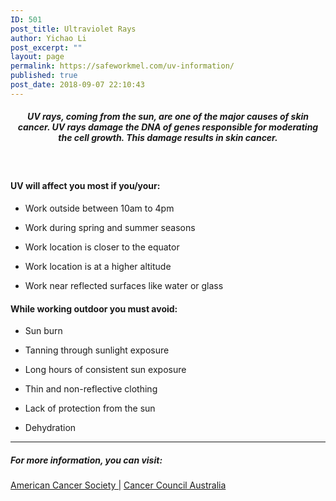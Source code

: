 ```yaml
---
ID: 501
post_title: Ultraviolet Rays
author: Yichao Li
post_excerpt: ""
layout: page
permalink: https://safeworkmel.com/uv-information/
published: true
post_date: 2018-09-07 22:10:43
---
```

<p><!-- wp:paragraph --></p><h5 style="text-align: center;">UV rays, coming from the sun, are one of the major causes of skin cancer. UV rays damage the DNA of genes responsible for moderating the cell growth. This damage results in skin cancer.</h5><h4><strong> </strong></h4><h4><strong>UV will affect you most if you/your:</strong></h4><ul><li>Work outside between 10am to 4pm</li></ul><ul><li>Work during spring and summer seasons</li></ul><ul><li>Work location is closer to the equator</li></ul><ul><li>Work location is at a higher altitude</li></ul><ul><li>Work near reflected surfaces like water or glass</li></ul><h4><strong>While working outdoor you must avoid:</strong></h4><ul><li>Sun burn</li></ul><ul><li>Tanning through sunlight exposure</li></ul><ul><li>Long hours of consistent sun exposure</li></ul><ul><li>Thin and non-reflective clothing</li></ul><ul><li>Lack of protection from the sun</li></ul><ul><li>Dehydration</li></ul><p><!-- wp:separator --></p><hr /><p><!-- /wp:separator --><!-- wp:paragraph --><!-- /wp:paragraph --><!-- wp:heading {"level":4} --></p><h5>For more information, you can visit:</h5><p><!-- /wp:heading --><!-- wp:paragraph --></p><p><a href="https://www.cancer.org/cancer/cancer-causes/radiation-exposure/uv-radiation.html" target="_blank" rel="noopener">American Cancer Society |</a> <a href="https://www.cancer.org.au/preventing-cancer/workplace-cancer/uv-radiation.html" target="_blank" rel="noopener">Cancer Council Australia</a></p><p><!-- /wp:paragraph --></p>